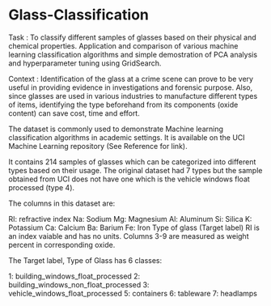 # Glass-Classification

Task : To classify different samples of glasses based on their physical and chemical properties. Application and comparison of various machine learning classification algorithms and simple demostration of PCA analysis and hyperparameter tuning using GridSearch.

Context : Identification of the glass at a crime scene can prove to be very useful in providing evidence in investigations and forensic purpose. Also, since glasses are used in various industries to manufacture different types of items, identifying the type beforehand from its components (oxide content) can save cost, time and effort.

The dataset is commonly used to demonstrate Machine learning classification algorithms in academic settings. It is available on the UCI Machine Learning repository (See Reference for link).

It contains 214 samples of glasses which can be categorized into different types based on their usage. The original dataset had 7 types but the sample obtained from UCI does not have one which is the vehicle windows float processed (type 4).

The columns in this dataset are:

RI: refractive index
Na: Sodium
Mg: Magnesium
Al: Aluminum
Si: Silica
K: Potassium
Ca: Calcium
Ba: Barium
Fe: Iron
Type of glass (Target label)
RI is an index vaiable and has no units. Columns 3-9 are measured as weight percent in corresponding oxide.

The Target label, Type of Glass has 6 classes:

1: building_windows_float_processed
2: building_windows_non_float_processed
3: vehicle_windows_float_processed
5: containers
6: tableware
7: headlamps
